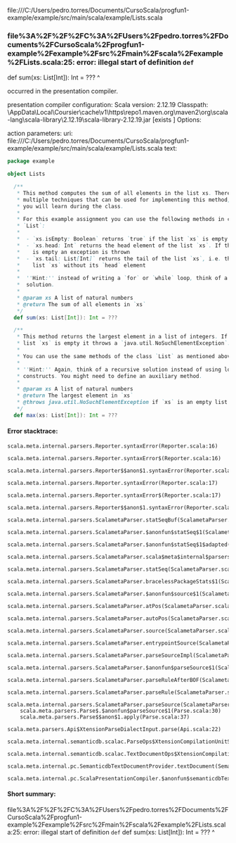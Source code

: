 file:///C:/Users/pedro.torres/Documents/CursoScala/progfun1-example/example/src/main/scala/example/Lists.scala
### file%3A%2F%2F%2FC%3A%2FUsers%2Fpedro.torres%2FDocuments%2FCursoScala%2Fprogfun1-example%2Fexample%2Fsrc%2Fmain%2Fscala%2Fexample%2FLists.scala:25: error: illegal start of definition `def`
  def sum(xs: List[Int]): Int = ???
  ^

occurred in the presentation compiler.

presentation compiler configuration:
Scala version: 2.12.19
Classpath:
<HOME>\AppData\Local\Coursier\cache\v1\https\repo1.maven.org\maven2\org\scala-lang\scala-library\2.12.19\scala-library-2.12.19.jar [exists ]
Options:



action parameters:
uri: file:///C:/Users/pedro.torres/Documents/CursoScala/progfun1-example/example/src/main/scala/example/Lists.scala
text:
```scala
package example

object Lists

  /**
   * This method computes the sum of all elements in the list xs. There are
   * multiple techniques that can be used for implementing this method, and
   * you will learn during the class.
   *
   * For this example assignment you can use the following methods in class
   * `List`:
   *
   *  - `xs.isEmpty: Boolean` returns `true` if the list `xs` is empty
   *  - `xs.head: Int` returns the head element of the list `xs`. If the list
   *    is empty an exception is thrown
   *  - `xs.tail: List[Int]` returns the tail of the list `xs`, i.e. the the
   *    list `xs` without its `head` element
   *
   *  ''Hint:'' instead of writing a `for` or `while` loop, think of a recursive
   *  solution.
   *
   * @param xs A list of natural numbers
   * @return The sum of all elements in `xs`
   */
  def sum(xs: List[Int]): Int = ???

  /**
   * This method returns the largest element in a list of integers. If the
   * list `xs` is empty it throws a `java.util.NoSuchElementException`.
   *
   * You can use the same methods of the class `List` as mentioned above.
   *
   * ''Hint:'' Again, think of a recursive solution instead of using looping
   * constructs. You might need to define an auxiliary method.
   *
   * @param xs A list of natural numbers
   * @return The largest element in `xs`
   * @throws java.util.NoSuchElementException if `xs` is an empty list
   */
  def max(xs: List[Int]): Int = ???

```



#### Error stacktrace:

```
scala.meta.internal.parsers.Reporter.syntaxError(Reporter.scala:16)
	scala.meta.internal.parsers.Reporter.syntaxError$(Reporter.scala:16)
	scala.meta.internal.parsers.Reporter$$anon$1.syntaxError(Reporter.scala:22)
	scala.meta.internal.parsers.Reporter.syntaxError(Reporter.scala:17)
	scala.meta.internal.parsers.Reporter.syntaxError$(Reporter.scala:17)
	scala.meta.internal.parsers.Reporter$$anon$1.syntaxError(Reporter.scala:22)
	scala.meta.internal.parsers.ScalametaParser.statSeqBuf(ScalametaParser.scala:4109)
	scala.meta.internal.parsers.ScalametaParser.$anonfun$statSeq$1(ScalametaParser.scala:4096)
	scala.meta.internal.parsers.ScalametaParser.$anonfun$statSeq$1$adapted(ScalametaParser.scala:4096)
	scala.meta.internal.parsers.ScalametaParser.scala$meta$internal$parsers$ScalametaParser$$listBy(ScalametaParser.scala:562)
	scala.meta.internal.parsers.ScalametaParser.statSeq(ScalametaParser.scala:4096)
	scala.meta.internal.parsers.ScalametaParser.bracelessPackageStats$1(ScalametaParser.scala:4285)
	scala.meta.internal.parsers.ScalametaParser.$anonfun$source$1(ScalametaParser.scala:4288)
	scala.meta.internal.parsers.ScalametaParser.atPos(ScalametaParser.scala:325)
	scala.meta.internal.parsers.ScalametaParser.autoPos(ScalametaParser.scala:369)
	scala.meta.internal.parsers.ScalametaParser.source(ScalametaParser.scala:4264)
	scala.meta.internal.parsers.ScalametaParser.entrypointSource(ScalametaParser.scala:4291)
	scala.meta.internal.parsers.ScalametaParser.parseSourceImpl(ScalametaParser.scala:119)
	scala.meta.internal.parsers.ScalametaParser.$anonfun$parseSource$1(ScalametaParser.scala:116)
	scala.meta.internal.parsers.ScalametaParser.parseRuleAfterBOF(ScalametaParser.scala:58)
	scala.meta.internal.parsers.ScalametaParser.parseRule(ScalametaParser.scala:53)
	scala.meta.internal.parsers.ScalametaParser.parseSource(ScalametaParser.scala:116)
	scala.meta.parsers.Parse$.$anonfun$parseSource$1(Parse.scala:30)
	scala.meta.parsers.Parse$$anon$1.apply(Parse.scala:37)
	scala.meta.parsers.Api$XtensionParseDialectInput.parse(Api.scala:22)
	scala.meta.internal.semanticdb.scalac.ParseOps$XtensionCompilationUnitSource.toSource(ParseOps.scala:15)
	scala.meta.internal.semanticdb.scalac.TextDocumentOps$XtensionCompilationUnitDocument.toTextDocument(TextDocumentOps.scala:161)
	scala.meta.internal.pc.SemanticdbTextDocumentProvider.textDocument(SemanticdbTextDocumentProvider.scala:54)
	scala.meta.internal.pc.ScalaPresentationCompiler.$anonfun$semanticdbTextDocument$1(ScalaPresentationCompiler.scala:469)
```
#### Short summary: 

file%3A%2F%2F%2FC%3A%2FUsers%2Fpedro.torres%2FDocuments%2FCursoScala%2Fprogfun1-example%2Fexample%2Fsrc%2Fmain%2Fscala%2Fexample%2FLists.scala:25: error: illegal start of definition `def`
  def sum(xs: List[Int]): Int = ???
  ^